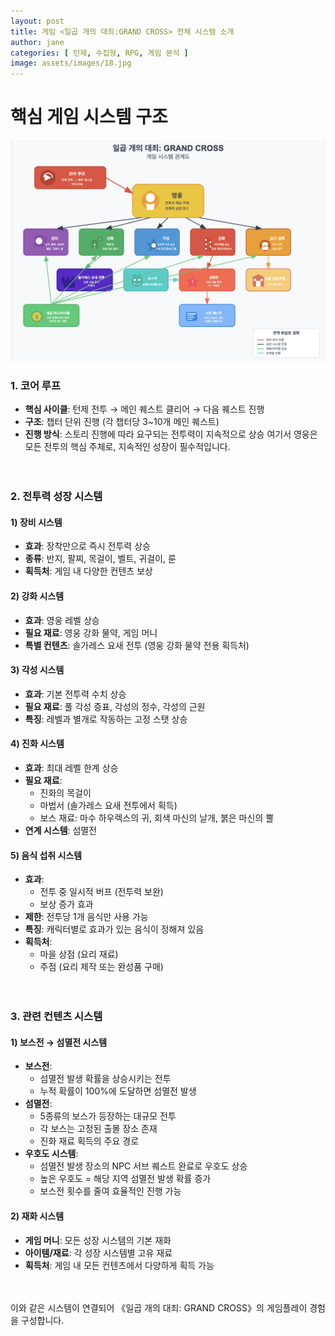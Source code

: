 ```yaml
---
layout: post
title: 게임 <일곱 개의 대죄:GRAND CROSS> 전체 시스템 소개
author: jane
categories: [ 턴제, 수집형, RPG, 게임 분석 ]
image: assets/images/18.jpg
---
```


# 핵심 게임 시스템 구조
![system1](../assets/images/19.jpg)
<br>

### 1. 코어 루프
- **핵심 사이클**: 턴제 전투 → 메인 퀘스트 클리어 → 다음 퀘스트 진행
- **구조**: 챕터 단위 진행 (각 챕터당 3~10개 메인 퀘스트)
- **진행 방식**: 스토리 진행에 따라 요구되는 전투력이 지속적으로 상승
여기서 영웅은 모든 전투의 핵심 주체로, 지속적인 성장이 필수적입니다.
<br><br><br>


### 2. 전투력 성장 시스템
#### 1) 장비 시스템
- **효과**: 장착만으로 즉시 전투력 상승
- **종류**: 반지, 팔찌, 목걸이, 벨트, 귀걸이, 룬
- **획득처**: 게임 내 다양한 컨텐츠 보상

#### 2) 강화 시스템
- **효과**: 영웅 레벨 상승
- **필요 재료**: 영웅 강화 물약, 게임 머니
- **특별 컨텐츠**: 솔가레스 요새 전투 (영웅 강화 물약 전용 획득처)

#### 3) 각성 시스템
- **효과**: 기본 전투력 수치 상승
- **필요 재료**: 풀 각성 증표, 각성의 정수, 각성의 근원
- **특징**: 레벨과 별개로 작동하는 고정 스탯 상승

#### 4) 진화 시스템
- **효과**: 최대 레벨 한계 상승
- **필요 재료**: 
  - 진화의 목걸이
  - 마법서 (솔가레스 요새 전투에서 획득)
  - 보스 재료: 마수 하우렉스의 귀, 회색 마신의 날개, 붉은 마신의 뿔
- **연계 시스템**: 섬멸전

#### 5) 음식 섭취 시스템
- **효과**: 
  - 전투 중 일시적 버프 (전투력 보완)
  - 보상 증가 효과
- **제한**: 전투당 1개 음식만 사용 가능
- **특징**: 캐릭터별로 효과가 있는 음식이 정해져 있음
- **획득처**: 
  - 마을 상점 (요리 재료)
  - 주점 (요리 제작 또는 완성품 구매)
<br><br><br>


### 3. 관련 컨텐츠 시스템
#### 1) 보스전 → 섬멸전 시스템
- **보스전**: 
  - 섬멸전 발생 확률을 상승시키는 전투
  - 누적 확률이 100%에 도달하면 섬멸전 발생
- **섬멸전**: 
  - 5종류의 보스가 등장하는 대규모 전투
  - 각 보스는 고정된 출몰 장소 존재
  - 진화 재료 획득의 주요 경로
- **우호도 시스템**: 
  - 섬멸전 발생 장소의 NPC 서브 퀘스트 완료로 우호도 상승
  - 높은 우호도 = 해당 지역 섬멸전 발생 확률 증가
  - 보스전 횟수를 줄여 효율적인 진행 가능

#### 2) 재화 시스템
- **게임 머니**: 모든 성장 시스템의 기본 재화
- **아이템/재료**: 각 성장 시스템별 고유 재료
- **획득처**: 게임 내 모든 컨텐츠에서 다양하게 획득 가능
<br><br><br>

이와 같은 시스템이 연결되어 《일곱 개의 대죄: GRAND CROSS》의 게임플레이 경험을 구성합니다.
<br><br><br><br><br>